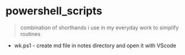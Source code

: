 # powershell_scripts

> combination of shorthands i use in my everyday work to simplify routines

+ wk.ps1 - create md file in notes directory and open it with VScode
